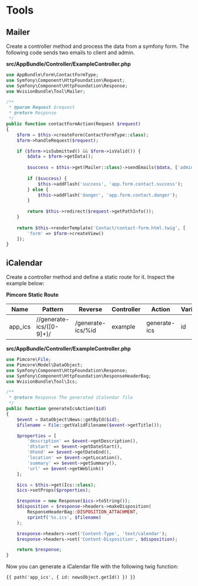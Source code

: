 # Tools

## Mailer
Create a controller method and process the data from a symfony form.
The following code sends two emails to client and admin.

**src/AppBundle/Controller/ExampleController.php**
```php
use AppBundle\Form\ContactFormType;
use Symfony\Component\HttpFoundation\Request;
use Symfony\Component\HttpFoundation\Response;
use WvisionBundle\Tool\Mailer;

/**
 * @param Request $request
 * @return Response
 */
public function contactFormAction(Request $request)
{    
    $form = $this->createForm(ContactFormType::class);
    $form->handleRequest($request);

    if ($form->isSubmitted() && $form->isValid()) {
        $data = $form->getData();
        
        $success = $this->get(Mailer::class)->sendEmails($data, ['admin@email.com']);
        
        if ($success) {
            $this->addFlash('success', 'app.form.contact.success');
        } else {
            $this->addFlash('danger', 'app.form.contact.danger');
        }
        
        return $this->redirect($request->getPathInfo());
    }
    
    return $this->renderTemplate('Contact/contact-form.html.twig', [
        'form' => $form->createView()
    ]);
}
```

## iCalendar
Create a controller method and define a static route for it. Inspect the example below:

**Pimcore Static Route**

| Name    | Pattern                    | Reverse           | Controller | Action       | Variables | Priority |
|---------|----------------------------|-------------------|------------|--------------|-----------|----------|
| app_ics | /\/generate-ics\/([0-9]+)/ | /generate-ics/%id | example    | generate-ics | id        | 1        |

**src/AppBundle/Controller/ExampleController.php**
```php
use Pimcore\File;
use Pimcore\Model\DataObject;
use Symfony\Component\HttpFoundation\Response;
use Symfony\Component\HttpFoundation\ResponseHeaderBag;
use WvisionBundle\Tool\Ics;

/**
 * @return Response The generated iCalendar file
 */
public function generateIcsAction($id)
{
    $event = DataObject\News::getById($id);
    $filename = File::getValidFilename($event->getTitle());

    $properties = [
        'description' => $event->getDescription(),
        'dtstart' => $event->getDateStart(),
        'dtend' => $event->getDateEnd(),
        'location' => $event->getLocation(),
        'summary' => $event->getSummary(),
        'url' => $event->getWeblink()
    ];

    $ics = $this->get(Ics::class);
    $ics->setProps($properties);

    $response = new Response($ics->toString());
    $disposition = $response->headers->makeDisposition(
        ResponseHeaderBag::DISPOSITION_ATTACHMENT,
        sprintf('%s.ics', $filename)
    );

    $response->headers->set('Content-Type', 'text/calendar');
    $response->headers->set('Content-Disposition', $disposition);

    return $response;
}
```

Now you can generate a iCalendar file with the following twig function:
```twig
{{ path('app_ics', { id: newsObject.getId() }) }}
```